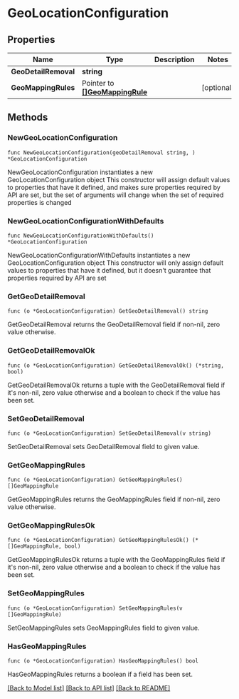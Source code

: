 # GeoLocationConfiguration

## Properties

Name | Type | Description | Notes
------------ | ------------- | ------------- | -------------
**GeoDetailRemoval** | **string** |  | 
**GeoMappingRules** | Pointer to [**[]GeoMappingRule**](GeoMappingRule.md) |  | [optional] 

## Methods

### NewGeoLocationConfiguration

`func NewGeoLocationConfiguration(geoDetailRemoval string, ) *GeoLocationConfiguration`

NewGeoLocationConfiguration instantiates a new GeoLocationConfiguration object
This constructor will assign default values to properties that have it defined,
and makes sure properties required by API are set, but the set of arguments
will change when the set of required properties is changed

### NewGeoLocationConfigurationWithDefaults

`func NewGeoLocationConfigurationWithDefaults() *GeoLocationConfiguration`

NewGeoLocationConfigurationWithDefaults instantiates a new GeoLocationConfiguration object
This constructor will only assign default values to properties that have it defined,
but it doesn't guarantee that properties required by API are set

### GetGeoDetailRemoval

`func (o *GeoLocationConfiguration) GetGeoDetailRemoval() string`

GetGeoDetailRemoval returns the GeoDetailRemoval field if non-nil, zero value otherwise.

### GetGeoDetailRemovalOk

`func (o *GeoLocationConfiguration) GetGeoDetailRemovalOk() (*string, bool)`

GetGeoDetailRemovalOk returns a tuple with the GeoDetailRemoval field if it's non-nil, zero value otherwise
and a boolean to check if the value has been set.

### SetGeoDetailRemoval

`func (o *GeoLocationConfiguration) SetGeoDetailRemoval(v string)`

SetGeoDetailRemoval sets GeoDetailRemoval field to given value.


### GetGeoMappingRules

`func (o *GeoLocationConfiguration) GetGeoMappingRules() []GeoMappingRule`

GetGeoMappingRules returns the GeoMappingRules field if non-nil, zero value otherwise.

### GetGeoMappingRulesOk

`func (o *GeoLocationConfiguration) GetGeoMappingRulesOk() (*[]GeoMappingRule, bool)`

GetGeoMappingRulesOk returns a tuple with the GeoMappingRules field if it's non-nil, zero value otherwise
and a boolean to check if the value has been set.

### SetGeoMappingRules

`func (o *GeoLocationConfiguration) SetGeoMappingRules(v []GeoMappingRule)`

SetGeoMappingRules sets GeoMappingRules field to given value.

### HasGeoMappingRules

`func (o *GeoLocationConfiguration) HasGeoMappingRules() bool`

HasGeoMappingRules returns a boolean if a field has been set.


[[Back to Model list]](../README.md#documentation-for-models) [[Back to API list]](../README.md#documentation-for-api-endpoints) [[Back to README]](../README.md)


